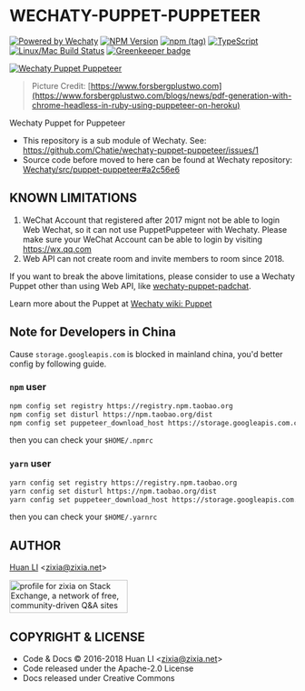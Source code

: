# WECHATY-PUPPET-PUPPETEER

[![Powered by Wechaty](https://img.shields.io/badge/Powered%20By-Wechaty-blue.svg)](https://github.com/chatie/wechaty)
[![NPM Version](https://badge.fury.io/js/wechaty-puppet-puppeteer.svg)](https://badge.fury.io/js/wechaty-puppet-puppeteer)
[![npm (tag)](https://img.shields.io/npm/v/wechaty-puppet-puppeteer/next.svg)](https://www.npmjs.com/package/wechaty-puppet-puppeteer?activeTab=versions)
[![TypeScript](https://img.shields.io/badge/%3C%2F%3E-TypeScript-blue.svg)](https://www.typescriptlang.org/)
[![Linux/Mac Build Status](https://travis-ci.com/Chatie/wechaty-puppet-puppeteer.svg?branch=master)](https://travis-ci.com/Chatie/wechaty-puppet-puppeteer)
[![Greenkeeper badge](https://badges.greenkeeper.io/Chatie/wechaty-puppet-puppeteer.svg)](https://greenkeeper.io/)

[![Wechaty Puppet Puppeteer](https://chatie.io/wechaty-puppet-puppeteer/images/puppeteer-logo.png)](https://github.com/chatie/wechaty-puppet-puppeteer)

> Picture Credit: [https://www.forsbergplustwo.com](https://www.forsbergplustwo.com/blogs/news/pdf-generation-with-chrome-headless-in-ruby-using-puppeteer-on-heroku)

Wechaty Puppet for Puppeteer

* This repository is a sub module of Wechaty. See: <https://github.com/Chatie/wechaty-puppet-puppeteer/issues/1>
* Source code before moved to here can be found at Wechaty repository: [Wechaty/src/puppet-puppeteer#a2c56e6](https://github.com/Chatie/wechaty/tree/a2c56e62642f9004243e3ad8e9c9d0b0dd1a4761/src/puppet-puppeteer)

## KNOWN LIMITATIONS

1. WeChat Account that registered after 2017 mignt not be able to login Web Wechat, so it can not use PuppetPuppeteer with Wechaty. Please make sure your WeChat Account can be able to login by visiting <https://wx.qq.com>
1. Web API can not create room and invite members to room since 2018.

If you want to break the above limitations, please consider to use a Wechaty Puppet other than using Web API, like [wechaty-puppet-padchat](https://github.com/lijiarui/wechaty-puppet-padchat).

Learn more about the Puppet at [Wechaty wiki: Puppet](https://github.com/Chatie/wechaty/wiki/Puppet)

## Note for Developers in China

Cause `storage.googleapis.com` is blocked in mainland china, you'd better config by following guide.

### `npm` user

```bash
npm config set registry https://registry.npm.taobao.org
npm config set disturl https://npm.taobao.org/dist
npm config set puppeteer_download_host https://storage.googleapis.com.cnpmjs.org
```

then you can check your `$HOME/.npmrc`

### `yarn` user

```bash
yarn config set registry https://registry.npm.taobao.org
yarn config set disturl https://npm.taobao.org/dist
yarn config set puppeteer_download_host https://storage.googleapis.com.cnpmjs.org
```

then you can check your `$HOME/.yarnrc`

## AUTHOR

[Huan LI](http://linkedin.com/in/zixia) \<zixia@zixia.net\>

<a href="https://stackexchange.com/users/265499">
  <img src="https://stackexchange.com/users/flair/265499.png" width="208" height="58" alt="profile for zixia on Stack Exchange, a network of free, community-driven Q&amp;A sites" title="profile for zixia on Stack Exchange, a network of free, community-driven Q&amp;A sites">
</a>

## COPYRIGHT & LICENSE

* Code & Docs © 2016-2018 Huan LI \<zixia@zixia.net\>
* Code released under the Apache-2.0 License
* Docs released under Creative Commons
